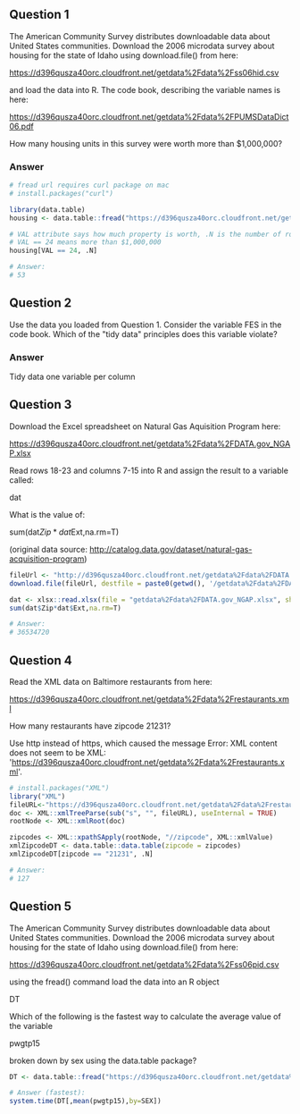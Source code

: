 Question 1
----------
The American Community Survey distributes downloadable data about United States communities. Download the 2006 microdata survey about housing for the state of Idaho using download.file() from here:

https://d396qusza40orc.cloudfront.net/getdata%2Fdata%2Fss06hid.csv

and load the data into R. The code book, describing the variable names is here:

https://d396qusza40orc.cloudfront.net/getdata%2Fdata%2FPUMSDataDict06.pdf

How many housing units in this survey were worth more than $1,000,000?

### Answer
```R
# fread url requires curl package on mac 
# install.packages("curl")

library(data.table)
housing <- data.table::fread("https://d396qusza40orc.cloudfront.net/getdata%2Fdata%2Fss06hid.csv")

# VAL attribute says how much property is worth, .N is the number of rows
# VAL == 24 means more than $1,000,000
housing[VAL == 24, .N]

# Answer: 
# 53
```

Question 2
----------
Use the data you loaded from Question 1. Consider the variable FES in the code book. Which of the "tidy data" principles does this variable violate?

### Answer
Tidy data one variable per column

Question 3
----------
Download the Excel spreadsheet on Natural Gas Aquisition Program here:

https://d396qusza40orc.cloudfront.net/getdata%2Fdata%2FDATA.gov_NGAP.xlsx

Read rows 18-23 and columns 7-15 into R and assign the result to a variable called:

dat

What is the value of:

sum(dat$Zip*dat$Ext,na.rm=T)

(original data source: http://catalog.data.gov/dataset/natural-gas-acquisition-program)


```R
fileUrl <- "http://d396qusza40orc.cloudfront.net/getdata%2Fdata%2FDATA.gov_NGAP.xlsx"
download.file(fileUrl, destfile = paste0(getwd(), '/getdata%2Fdata%2FDATA.gov_NGAP.xlsx'), method = "curl")

dat <- xlsx::read.xlsx(file = "getdata%2Fdata%2FDATA.gov_NGAP.xlsx", sheetIndex = 1, rowIndex = 18:23, colIndex = 7:15)
sum(dat$Zip*dat$Ext,na.rm=T)

# Answer:
# 36534720
```

Question 4
----------
Read the XML data on Baltimore restaurants from here:

https://d396qusza40orc.cloudfront.net/getdata%2Fdata%2Frestaurants.xml

How many restaurants have zipcode 21231?

Use http instead of https, which caused the message Error: XML content does not seem to be XML: 'https://d396qusza40orc.cloudfront.net/getdata%2Fdata%2Frestaurants.xml'.

```R
# install.packages("XML")
library("XML")
fileURL<-"https://d396qusza40orc.cloudfront.net/getdata%2Fdata%2Frestaurants.xml"
doc <- XML::xmlTreeParse(sub("s", "", fileURL), useInternal = TRUE)
rootNode <- XML::xmlRoot(doc)

zipcodes <- XML::xpathSApply(rootNode, "//zipcode", XML::xmlValue)
xmlZipcodeDT <- data.table::data.table(zipcode = zipcodes)
xmlZipcodeDT[zipcode == "21231", .N]

# Answer: 
# 127
```

Question 5
----------
The American Community Survey distributes downloadable data about United States communities. Download the 2006 microdata survey about housing for the state of Idaho using download.file() from here:

https://d396qusza40orc.cloudfront.net/getdata%2Fdata%2Fss06pid.csv

using the fread() command load the data into an R object

DT

Which of the following is the fastest way to calculate the average value of the variable

pwgtp15

broken down by sex using the data.table package?

```R
DT <- data.table::fread("https://d396qusza40orc.cloudfront.net/getdata%2Fdata%2Fss06pid.csv")

# Answer (fastest):
system.time(DT[,mean(pwgtp15),by=SEX])
```
